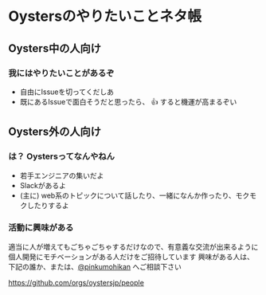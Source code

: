 # Oystersのやりたいことネタ帳


## Oysters中の人向け
### 我にはやりたいことがあるぞ
* 自由にIssueを切ってくだしあ
* 既にあるIssueで面白そうだと思ったら、 :+1: すると機運が高まるぞい


## Oysters外の人向け
### は？ Oystersってなんやねん
* 若手エンジニアの集いだよ
* Slackがあるよ
* (主に) web系のトピックについて話したり、一緒になんか作ったり、モクモクしたりするよ

### 活動に興味がある
適当に人が増えてもごちゃごちゃするだけなので、有意義な交流が出来るように個人開発にモチベーションがある人だけをご招待しています
興味がある人は、下記の誰か、または、[@pinkumohikan](https://twitter.com/pinkumohikan) へご相談下さい

https://github.com/orgs/oystersjp/people 

